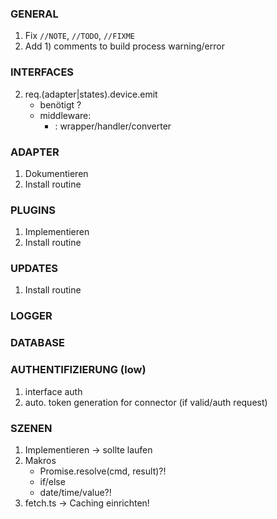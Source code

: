 ### GENERAL
1) Fix `//NOTE`, `//TODO`, `//FIXME`
2) Add 1) comments to build process warning/error


### INTERFACES
2) req.(adapter|states).device.emit
   - benötigt ?
   - middleware:
     - :<event> wrapper/handler/converter


### ADAPTER
1) Dokumentieren
2) Install routine


### PLUGINS
1) Implementieren
2) Install routine


### UPDATES
1) Install routine


### LOGGER


### DATABASE


### AUTHENTIFIZIERUNG (low)
1) interface auth
2) auto. token generation for connector (if valid/auth request)


### SZENEN
1) Implementieren -> sollte laufen
2) Makros
   - Promise.resolve(cmd, result)?!
   - if/else
   - date/time/value?!
3) fetch.ts -> Caching einrichten!